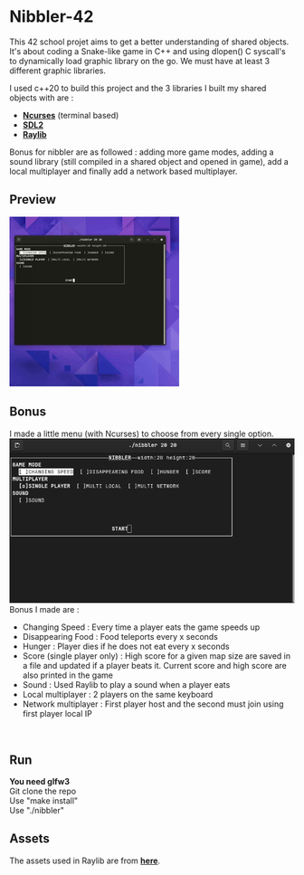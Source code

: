 # **Nibbler-42**

This 42 school projet aims to get a better understanding of shared objects. It's about coding a Snake-like game in C++ and using dlopen() C syscall's to dynamically load graphic library on the go. We must have at least 3 different graphic libraries.

I used c++20 to build this project and the 3 libraries I built my shared objects with are : 
- [**Ncurses**](https://github.com/mirror/ncurses) (terminal based)
- [**SDL2**](https://github.com/libsdl-org/SDL)
- [**Raylib**](https://github.com/raysan5/raylib)

Bonus for nibbler are as followed : adding more game modes, adding a sound library (still compiled in a shared object and opened in game), add a local multiplayer and finally add a network based multiplayer.

## Preview
![screencast of a Snake game rendered with the 3 libraris](https://github.com/LouisTruch/42-nibbler/blob/master/.github/gif.gif)

## Bonus

I made a little menu (with Ncurses) to choose from every single option. <br />
![screenshot of the menu for the Snake game](https://github.com/LouisTruch/42-nibbler/blob/master/.github/menu.png)
Bonus I made are :
- Changing Speed : Every time a player eats the game speeds up
- Disappearing Food : Food teleports every x seconds
- Hunger : Player dies if he does not eat every x seconds
- Score (single player only) : High score for a given map size are saved in a file and updated if a player beats it. Current score and high score are also printed in the game
- Sound : Used Raylib to play a sound when a player eats
- Local multiplayer : 2 players on the same keyboard
- Network multiplayer : First player host and the second must join using first player local IP 
<br />

## **Run**
**You need glfw3**<br />
Git clone the repo <br />
Use "make install" <br />
Use "./nibbler" <br />

## Assets
The assets used in Raylib are from [**here**](https://opengameart.org/content/snake-game-assets).